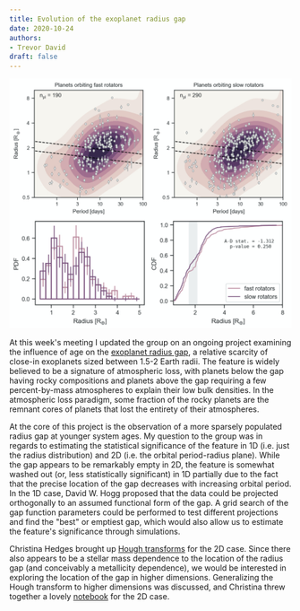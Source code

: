 ```yaml
---
title: Evolution of the exoplanet radius gap 
date: 2020-10-24
authors:
- Trevor David
draft: false
---
```


![img](/fig/2020-10-24.png)

At this week's meeting I updated the group on an ongoing project examining the influence of age on the [exoplanet radius gap](https://arxiv.org/abs/1703.10375), a relative scarcity of close-in exoplanets sized between 1.5-2 Earth radii. The feature is widely believed to be a signature of atmospheric loss, with planets below the gap having rocky compositions and planets above the gap requiring a few percent-by-mass atmospheres to explain their low bulk densities. In the atmospheric loss paradigm, some fraction of the rocky planets are the remnant cores of planets that lost the entirety of their atmospheres. 

At the core of this project is the observation of a more sparsely populated radius gap at younger system ages. My question to the group was in regards to estimating the statistical significance of the feature in 1D (i.e. just the radius distribution) and 2D (i.e. the orbital period-radius plane). While the gap appears to be remarkably empty in 2D, the feature is somewhat washed out (or, less statistically significant) in 1D partially due to the fact that the precise location of the gap decreases with increasing orbital period. In the 1D case, David W. Hogg proposed that the data could be projected orthogonally to an assumed functional form of the gap. A grid search of the gap function parameters could be performed to test different projections and find the "best" or emptiest gap, which would also allow us to estimate the feature's significance through simulations.

Christina Hedges brought up [Hough transforms](https://en.wikipedia.org/wiki/Hough_transform) for the 2D case. Since there also appears to be a stellar mass dependence to the location of the radius gap (and conceivably a metallicity dependence), we would be interested in exploring the location of the gap in higher dimensions. Generalizing the Hough transform to higher dimensions was discussed, and Christina threw together a lovely [notebook](https://github.com/christinahedges/hufflescuff) for the 2D case.   

